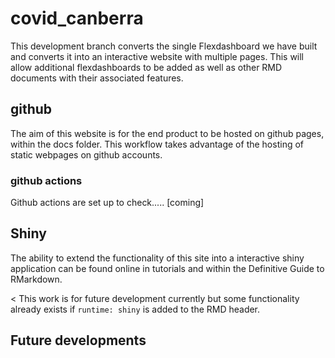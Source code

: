 # covid_canberra

This development branch converts the single Flexdashboard we have built and converts it into an interactive website with multiple pages. This will allow additional flexdashboards to be added as well as other RMD documents with their associated features.

## github

The aim of this website is for the end product to be hosted on github pages, within the docs folder. This workflow takes advantage of the hosting of static webpages on github accounts.

### github actions

Github actions are set up to check..... [coming]

## Shiny

The ability to extend the functionality of this site into a interactive shiny application can be found online in tutorials and within the Definitive Guide to RMarkdown.

< This work is for future development currently but some functionality already exists if `runtime: shiny` is added to the RMD header.
</br>

## Future developments
